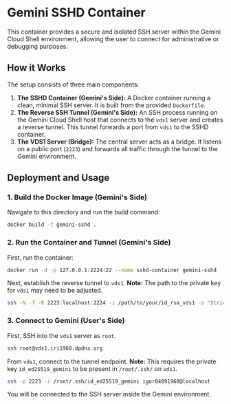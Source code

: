 # Gemini SSHD Container

This container provides a secure and isolated SSH server within the Gemini Cloud Shell environment, allowing the user to connect for administrative or debugging purposes.

## How it Works

The setup consists of three main components:

1.  **The SSHD Container (Gemini's Side):** A Docker container running a clean, minimal SSH server. It is built from the provided `Dockerfile`.
2.  **The Reverse SSH Tunnel (Gemini's Side):** An SSH process running on the Gemini Cloud Shell host that connects to the `vds1` server and creates a reverse tunnel. This tunnel forwards a port from `vds1` to the SSHD container.
3.  **The VDS1 Server (Bridge):** The central server acts as a bridge. It listens on a public port (`2223`) and forwards all traffic through the tunnel to the Gemini environment.

## Deployment and Usage

### 1. Build the Docker Image (Gemini's Side)

Navigate to this directory and run the build command:

```bash
docker build -t gemini-sshd .
```

### 2. Run the Container and Tunnel (Gemini's Side)

First, run the container:

```bash
docker run -d -p 127.0.0.1:2224:22 --name sshd-container gemini-sshd
```

Next, establish the reverse tunnel to `vds1`. **Note:** The path to the private key for `vds1` may need to be adjusted.

```bash
ssh -N -f -R 2223:localhost:2224 -i /path/to/your/id_rsa_vds1 -o "StrictHostKeyChecking=no" root@vds1.iri1968.dpdns.org
```

### 3. Connect to Gemini (User's Side)

First, SSH into the `vds1` server as `root`.

```bash
ssh root@vds1.iri1968.dpdns.org
```

From `vds1`, connect to the tunnel endpoint. **Note:** This requires the private key `id_ed25519_gemini` to be present in `/root/.ssh/` on `vds1`.

```bash
ssh -p 2223 -i /root/.ssh/id_ed25519_gemini igor04091968@localhost
```

You will be connected to the SSH server inside the Gemini environment.
